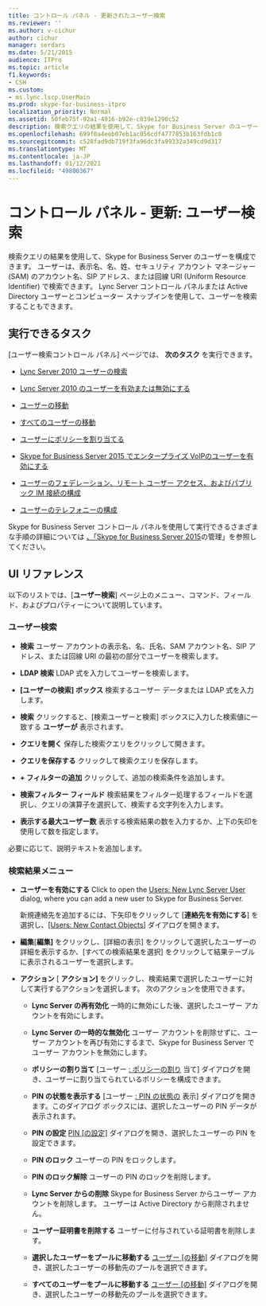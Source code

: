 ```yaml
---
title: コントロール パネル - 更新されたユーザー検索
ms.reviewer: ''
ms.author: v-cichur
author: cichur
manager: serdars
ms.date: 5/21/2015
audience: ITPro
ms.topic: article
f1.keywords:
- CSH
ms.custom:
- ms.lync.lscp.UserMain
ms.prod: skype-for-business-itpro
localization_priority: Normal
ms.assetid: 50feb75f-92a1-4916-b92e-c039e1290c52
description: 検索クエリの結果を使用して、Skype for Business Server のユーザーを構成できます。 ユーザーは、表示名、名、姓、セキュリティ アカウント マネージャー (SAM) のアカウント名、SIP アドレス、または回線 URI (Uniform Resource Identifier) で検索できます。 Lync Server コントロール パネルまたは Active Directory ユーザーとコンピューター スナップインを使用して、ユーザーを検索することもできます。
ms.openlocfilehash: 699f0a4eeb07eb1ac056cdf4777853b163fdb1c0
ms.sourcegitcommit: c528fad9db719f3fa96dc3fa99332a349cd9d317
ms.translationtype: MT
ms.contentlocale: ja-JP
ms.lasthandoff: 01/12/2021
ms.locfileid: "49800367"
---
```

# <a name="control-panel---updated-user-search"></a>コントロール パネル - 更新: ユーザー検索

検索クエリの結果を使用して、Skype for Business Server のユーザーを構成できます。 ユーザーは、表示名、名、姓、セキュリティ アカウント マネージャー (SAM) のアカウント名、SIP アドレス、または回線 URI (Uniform Resource Identifier) で検索できます。 Lync Server コントロール パネルまたは Active Directory ユーザーとコンピューター スナップインを使用して、ユーザーを検索することもできます。

## <a name="tasks-you-can-perform"></a>実行できるタスク

[ユーザー検索コントロール パネル] ページでは、 **次のタスク** を実行できます。

- [Lync Server 2010 ユーザーの検索](https://technet.microsoft.com/library/3b9f6f55-d7a9-46ae-8e10-f221ba0d3bb5.aspx)

- [Lync Server 2010 のユーザーを有効または無効にする](https://technet.microsoft.com/library/12497d00-f665-4a97-be68-854c5a8be4fc.aspx)

- [ユーザーの移動](move-user.md)

- [すべてのユーザーの移動](move-all-users.md)

- [ユーザーにポリシーを割り当てる](https://technet.microsoft.com/library/a4ed0120-d9e5-4eb2-acfd-8de2cb503652.aspx)

- [Skype for Business Server 2015 でエンタープライズ VoIPのユーザーを有効にする](../../deploy/deploy-enterprise-voice/enable-users-for-enterprise-voice.md)

- [ユーザーのフェデレーション、リモート ユーザー アクセス、およびパブリック IM 接続の構成](https://technet.microsoft.com/library/736fcaad-9f95-4896-b767-e199d86a00a4.aspx)

- [ユーザーのテレフォニーの構成](https://technet.microsoft.com/library/4546432e-c839-4517-a2c5-bc0d4d8c6a03.aspx)

Skype for Business Server コントロール パネルを使用して実行できるさまざまな手順の詳細については [、「Skype for Business Server 2015](../../manage/manage.md)の管理」を参照してください。

## <a name="ui-reference"></a>UI リファレンス

以下のリストでは、[**ユーザー検索**] ページ上のメニュー、コマンド、フィールド、およびプロパティーについて説明しています。

### <a name="user-search"></a>ユーザー検索

- **検索** ユーザー アカウントの表示名、名、氏名、SAM アカウント名、SIP アドレス、または回線 URI の最初の部分でユーザーを検索します。

- **LDAP 検索** LDAP 式を入力してユーザーを検索します。

- **[ユーザーの検索] ボックス** 検索するユーザー データまたは LDAP 式を入力します。

- **検索** クリックすると、[検索ユーザーと検索] ボックスに入力した検索値に一致する **ユーザーが** 表示されます。

- **クエリを開く** 保存した検索クエリをクリックして開きます。

- **クエリを保存する** クリックして検索クエリを保存します。

- **+ フィルターの追加** クリックして、追加の検索条件を追加します。

- **検索フィルター フィールド** 検索結果をフィルター処理するフィールドを選択し、クエリの演算子を選択して、検索する文字列を入力します。

- **表示する最大ユーザー数** 表示する検索結果の数を入力するか、上下の矢印を使用して数を指定します。

必要に応じて、説明テキストを追加します。

### <a name="search-results-menus"></a>検索結果メニュー

- **ユーザーを有効にする** Click to open the [Users: New Lync Server User](users-new-lync-server-user.md) dialog, where you can add a new user to Skype for Business Server.

    新規連絡先を追加するには、下矢印をクリックして [**連絡先を有効にする**] を選択し、[[Users: New Contact Objects](users-new-contact-objects.md)] ダイアログを開きます。

- **編集**[**編集]** をクリックし、[詳細の表示] をクリックして選択したユーザーの詳細を表示するか、[すべての検索結果を選択] をクリックして結果テーブルに表示されるユーザーを選択します。

- **アクション** [ **アクション]** をクリックし、検索結果で選択したユーザーに対して実行するアクションを選択します。 次のアクションを使用できます。

  - **Lync Server の再有効化** 一時的に無効にした後、選択したユーザー アカウントを有効にします。

  - **Lync Server の一時的な無効化** ユーザー アカウントを削除せずに、ユーザー アカウントを再び有効にするまで、Skype for Business Server でユーザー アカウントを無効にします。

  - **ポリシーの割り当て** [ユーザー [: ポリシーの割り](users-assign-policies.md) 当て] ダイアログを開き、ユーザーに割り当てられているポリシーを構成できます。

  - **PIN の状態を表示する** [ユーザー [: PIN の状態の](users-view-pin-status.md) 表示] ダイアログを開きます。このダイアログ ボックスには、選択したユーザーの PIN データが表示されます。

  - **PIN の設定** [PIN [の設定]](set-pin.md) ダイアログを開き、選択したユーザーの PIN を設定できます。

  - **PIN のロック** ユーザーの PIN をロックします。

  - **PIN のロック解除** ユーザーの PIN のロックを削除します。

  - **Lync Server からの削除** Skype for Business Server からユーザー アカウントを削除します。 ユーザーは Active Directory から削除されません。

  - **ユーザー証明書を削除する** ユーザーに付与されている証明書を削除します。

  - **選択したユーザーをプールに移動する** [ユーザー [の移動]](move-user.md) ダイアログを開き、選択したユーザーの移動先のプールを選択できます。

  - **すべてのユーザーをプールに移動する** [ユーザー [の移動]](move-user.md) ダイアログを開き、選択したユーザーの移動先のプールを選択できます。


